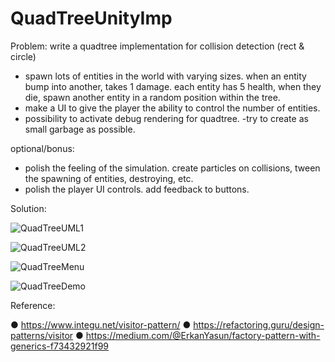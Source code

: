 # QuadTreeUnityImp

Problem: 
write a quadtree implementation for collision detection (rect & circle)
- spawn lots of entities in the world with varying sizes. when an entity bump into another, takes 1 damage. each entity has 5 health, when they die, spawn another entity in a random position within the tree.
- make a UI to give the player the ability to control the number of entities.
- possibility to activate debug rendering for quadtree.
-try to create as small garbage as possible.

optional/bonus:
- polish the feeling of the simulation. create particles on collisions, tween the spawning of entities, destroying, etc.
- polish the player UI controls. add feedback to buttons.
 
 Solution:
 
![QuadTreeUML1](https://user-images.githubusercontent.com/82117271/113933592-7297c080-97fd-11eb-8699-38e6d650c66f.PNG)

![QuadTreeUML2](https://user-images.githubusercontent.com/82117271/113933638-817e7300-97fd-11eb-8006-03175fb8c89a.PNG)

![QuadTreeMenu](https://user-images.githubusercontent.com/82117271/113932560-6d864180-97fc-11eb-8a19-331a4afb6702.PNG)

![QuadTreeDemo](https://user-images.githubusercontent.com/82117271/113932558-6cedab00-97fc-11eb-9ffe-f6805f659ccc.PNG)


Reference:

● https://www.integu.net/visitor-pattern/
● https://refactoring.guru/design-patterns/visitor
● https://medium.com/@ErkanYasun/factory-pattern-with-generics-f73432921f99
